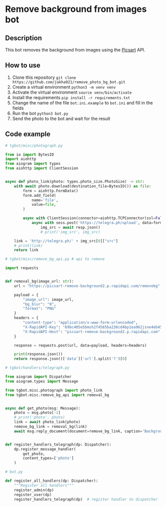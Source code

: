 # Remove background from images bot

## Description
This bot removes the background from images using the [Picsart](https://rapidapi.com/picsart-for-developers-picsart-for-developers-default/api/picsart-remove-background2) API.

## How to use
1. Clone this repository `git clone https://github.com/jakha921/remove_photo_bg_bot.git`
2. Create a virtual environment `python3 -m venv venv`
3. Activate the virtual environment `source venv/bin/activate`
4. Install the requirements `pip install -r requirements.txt`
5. Change the name of the file `bot.ini.example` to `bot.ini` and fill in the fields
6. Run the bot `python3 bot.py`
7. Send the photo to the bot and wait for the result

## Code example
```python
# tgbot/misc/photograph.py

from io import BytesIO
import aiohttp
from aiogram import types
from aiohttp import ClientSession


async def photo_link(photo: types.photo_size.PhotoSize) -> str:
    with await photo.download(destination_file=BytesIO()) as file:
        form = aiohttp.FormData()
        form.add_field(
            name='file',
            value=file,
        )

        async with ClientSession(connector=aiohttp.TCPConnector(ssl=False)) as sess:
            async with sess.post('https://telegra.ph/upload', data=form) as resp:
                img_src = await resp.json()
                # print('img_src', img_src)

    link = 'http://telegra.ph/' + img_src[0]["src"]
    # print(link)
    return link
```

```python
# tgbot/misc/remove_bg_api.py # api to remove

import requests


def removal_bg(image_url: str):
    url = "https://picsart-remove-background2.p.rapidapi.com/removebg"

    payload = {
        "image_url": image_url,
        "bg_blur": "0",
        "format": "PNG"
    }
    headers = {
        "content-type": "application/x-www-form-urlencoded",
        "X-RapidAPI-Key": "69bc405e5bmsh2f4565ba236cd4bp1ea962jsne4eb459bbc5c",
        "X-RapidAPI-Host": "picsart-remove-background2.p.rapidapi.com"
    }

    response = requests.post(url, data=payload, headers=headers)

    print(response.json())
    return response.json()['data']['url'].split('?')[0]
```

```python
# tgbot/handlers/telegraph.py

from aiogram import Dispatcher
from aiogram.types import Message

from tgbot.misc.photograph import photo_link
from tgbot.misc.remove_bg_api import removal_bg


async def get_photo(msg: Message):
    photo = msg.photo[-1]
    # print('photo', photo)
    link = await photo_link(photo)
    remove_bg_link = removal_bg(link)
    await msg.reply_document(document=remove_bg_link, caption='Background removed')


def register_handlers_telegraph(dp: Dispatcher):
    dp.register_message_handler(
        get_photo,
        content_types=['photo']
    )
```
```python
# bot.py

def register_all_handlers(dp: Dispatcher):
    """Register all handlers"""
    register_admin(dp)
    register_user(dp)
    register_handlers_telegraph(dp)  # register handler to dispatcher
```